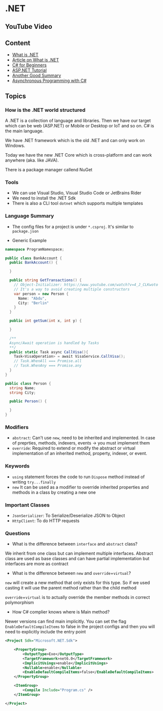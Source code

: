 # .NET

## YouTube Video

## Content

- [What is .NET](https://www.youtube.com/watch?v=bEfBfBQq7EE)
- [Article on What is .NET](https://www.codecademy.com/article/what-is-net)
- [C# for Beginners](https://www.youtube.com/playlist?list=PLdo4fOcmZ0oVxKLQCHpiUWun7vlJJvUiN)
- [ASP.NET Tutorial](https://www.youtube.com/watch?v=lE8NdaX97m0&list=PLdo4fOcmZ0oW8nviYduHq7bmKode-p8Wy)
- [Another Good Summary](https://learnxinyminutes.com/docs/csharp/)
- [Asynchronous Programming with C#](https://learn.microsoft.com/en-us/dotnet/csharp/programming-guide/concepts/async/)

## Topics

### How is the .NET world structured

A .NET is a collection of language and libraries. Then we have our target which can be web (ASP.NET) or Mobile or Desktop or IoT and so on. C# is the main language.

We have .NET framework which is the old .NET and can only work on Windows.

Today we have the new .NET Core which is cross-platform and can work anywhere (aka. like JAVA).

There is a package manager callend NuGet

### Tools

- We can use Visual Studio, Visual Studio Code or JetBrains Rider
- We need to install the .NET Sdk
- There is also a CLI tool `dotnet` which supports multiple templates

### Language Summary

- The config files for a project is under `*.csproj`. It's similar to `package.json`

- Generic Example

```csharp
namespace ProgramNamespace;

public class BankAccount {
  public BankAccount() {

  }

  public string GetTransactions() {
    // Object-Initializer: https://www.youtube.com/watch?v=4_J_CLKwoto
    // It's a way to avoid creating multiple constructors
    var person = new Person {
      Name: "Abdu",
      City: "Berlin"
    }
  }

  public int getSum(int x, int y) {

  }

  /**
  Async/Await operation is handled by Tasks
  **/
  public static Task async CallVisa(){
    Task<VisaOperation> = await VisaService.CallVisa();
    // Task.WhenAll === Promise.all
    // Task.WhenAny === Promise.any
  }
}

public class Person {
  string Name;
  string City;

  public Person() {

  }
}
```

### Modifiers

- `abstract`: Can't use `new`, need to be inherited and implemented. In case of preprties, methods, indexers, events -> you must implement them
- `override`: Required to extend or modify the abstract or virtual implementation of an inherited method, property, indexer, or event.

### Keywords

- `using` statement forces the code to run `Dispose` method instead of writing `try...finally`
- `new` It can be used as a modifier to override inherited properties and methods in a class by creating a new one

### Important Classes

- `JsonSerializer`: To Serialize/Deserialize JSON to Object
- `HttpClient`: To do HTTP requests

### Questions

- What is the difference between `interface` and `abstract` class?

We inherit from one class but can implement multiple interfaces. Abstract class are used as base classes and can have partial implementation but interfaces are more as contract

- What is the difference between `new` and `override`+`virtual`?

`new` will create a new method that only exists for this type. So if we used casting it will use the parent method rather than the child method

`override`+`virtual` is to actually override the member methods in correct polymorphism

- How C# complier knows where is Main method?

Newer versions can find main implicitly. You can set the flag `EnableDefaultCompileItems` to false in the project configs and then you will need to explicitly include the entry point

```xml
<Project Sdk="Microsoft.NET.Sdk">

    <PropertyGroup>
        <OutputType>Exe</OutputType>
        <TargetFramework>net6.0</TargetFramework>
        <ImplicitUsings>enable</ImplicitUsings>
        <Nullable>enable</Nullable>
        <EnableDefaultCompileItems>false</EnableDefaultCompileItems>
    </PropertyGroup>

    <ItemGroup>
        <Compile Include="Program.cs" />
    </ItemGroup>

</Project>
```
